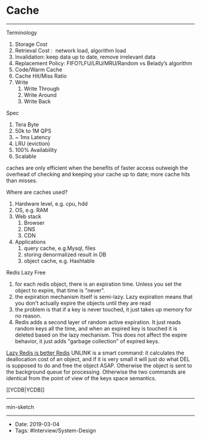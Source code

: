 # Cache
----

Terminology

1.  Storage Cost
2.  Retrieval Cost :  network load, algorithm load
3.  Invalidation: keep data up to date, remove irrelevant data
4.  Replacement Policy: FIFO?LFU/LRU/MRU/Random vs Belady’s algorithm
5.  Code/Warm Cache
6.  Cache Hit/Miss Ratio
7.  Write
    1.  Write Through
    2.  Write Around
    3.  Write Back

Spec

1.  Tera Byte
2.  50k to 1M QPS
3.  ~ 1ms Latency
4.  LRU (eviction)
5.  100% Availability
6.  Scalable


caches are only efficient when the benefits of faster access outweigh the overhead of checking and keeping your cache up to date; more cache hits than misses.

Where are caches used?

1.  Hardware level, e.g. cpu, hdd
2.  OS, e.g. RAM
3.  Web stack
    1.  Browser
    2.  DNS
    3.  CDN
4.  Applications
    1.  query cache, e.g.Mysql, files
    2.  storing denormalized result in DB
    3.  object cache, e.g. Hashtable


Redis Lazy Free

1.  for each redis object, there is an expiration time. Unless you set the object to expire, that time is "never".
2.  the expiration mechanism itself is semi-lazy. Lazy expiration means that you don't actually expire the objects until they are read
3.  the problem is that if a key is never touched, it just takes up memory for no reason.
4.  Redis adds a second layer of random active expiration. It just reads random keys all the time, and when an expired key is touched it is deleted based on the lazy mechanism. This does not affect the expire behavior, it just adds "garbage collection" of expired keys.

[Lazy Redis is better Redis](http://antirez.com/news/93)
UNLINK is a smart command: it calculates the deallocation cost of an object, and if it is very small it will just do what DEL is supposed to do and free the object ASAP. Otherwise the object is sent to the background queue for processing. Otherwise the two commands are identical from the point of view of the keys space semantics.

[[YCDB|YCDB]]
****
min-sketch

----

- Date: 2019-03-04
- Tags: #Interview/System-Design 



